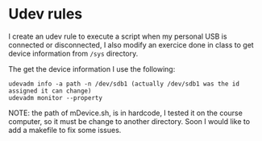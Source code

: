 # Udev rules

I create an udev rule to execute a script when my personal USB is connected
or disconnected, I also modify an exercice done in class to get device
information from `/sys` directory.

The get the device information I use the following:

	udevadm info -a path -n /dev/sdb1 (actually /dev/sdb1 was the id assigned it can change)
	udevadm monitor --property

NOTE: the path of mDevice.sh, is in hardcode, I tested it on the course computer, so it must be change to another directory.
Soon I would like to add a makefile to fix some issues.
